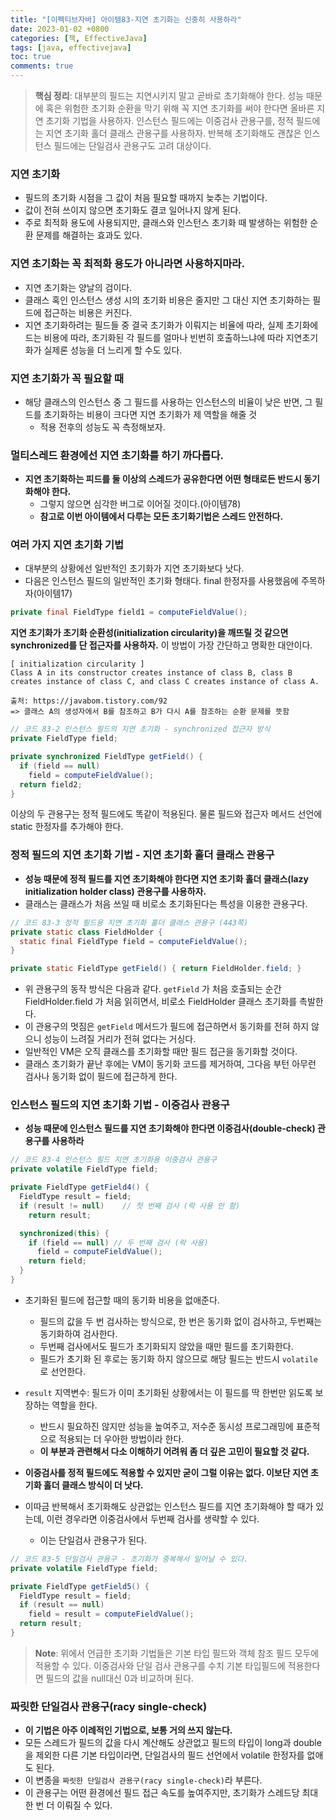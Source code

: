 ```yaml
---
title: "[이펙티브자바] 아이템83-지연 초기화는 신중히 사용하라"
date: 2023-01-02 +0800
categories: [책, EffectiveJava]
tags: [java, effectivejava]
toc: true
comments: true
---
```


> **핵심 정리**: 대부분의 필드는 지연시키지 말고 곧바로 초기화해야 한다. 성능 때문에 혹은 위험한 초기화 순환을 막기 위해 꼭 지연 초기화를 써야 한다면 올바른 지연 초기화 기법을 사용하자. 인스턴스 필드에는 이중검사 관용구를, 정적 필드에는 지연 초기화 홀더 클래스 관용구를 사용하자. 반복해 초기화해도 괜찮은 인스턴스 필드에는 단일검사 관용구도 고려 대상이다.

### 지연 초기화
- 필드의 초기화 시점을 그 값이 처음 필요할 때까지 늦추는 기법이다.
- 값이 전혀 쓰이지 않으면 초기화도 결코 일어나지 않게 된다.
- 주로 최적화 용도에 사용되지만, 클래스와 인스턴스 초기화 때 발생하는 위험한 순환 문제를 해결하는 효과도 있다.

### 지연 초기화는 꼭 최적화 용도가 아니라면 사용하지마라.
- 지연 초기화는 양날의 검이다.
- 클래스 혹인 인스턴스 생성 시의 초기화 비용은 줄지만 그 대신 지연 초기화하는 필드에 접근하는 비용은 커진다.
- 지연 초기화하려는 필드들 중 결국 초기화가 이뤄지는 비율에 따라, 실제 초기화에 드는 비용에 따라, 초기화된 각 필드를 얼마나 빈번히 호출하느냐에 따라 지연초기화가 실제론 성능을 더 느리게 할 수도 있다.

### 지연 초기화가 꼭 필요할 때
- 해당 클래스의 인스턴스 중 그 필드를 사용하는 인스턴스의 비율이 낮은 반면, 그 필드를 초기화하는 비용이 크다면 지연 초기화가 제 역할을 해줄 것
  - 적용 전후의 성능도 꼭 측정해보자.

### 멀티스레드 환경에선 지연 초기화를 하기 까다롭다.
- <b>지연 초기화하는 피드를 둘 이상의 스레드가 공유한다면 어떤 형태로든 반드시 동기화해야 한다.</b>
  - 그렇지 않으면 심각한 버그로 이어질 것이다.(아이템78)
  - <b>참고로 이번 아이템에서 다루는 모든 초기화기법은 스레드 안전하다.</b>

### 여러 가지 지연 초기화 기법
- 대부분의 상황에선 일반적인 초기화가 지연 초기화보다 낫다.
- 다음은 인스턴스 필드의 일반적인 초기화 형태다. final 한정자를 사용했음에 주목하자(아이템17)

```java
private final FieldType field1 = computeFieldValue();
```

<b>지연 초기화가 초기화 순환성(initialization circularity)을 깨뜨릴 것 같으면 synchronized를 단 접근자를 사용하자.</b> 이 방법이 가장 간단하고 명확한 대안이다.


```
[ initialization circularity ]
Class A in its constructor creates instance of class B, class B creates instance of class C, and class C creates instance of class A.

출처: https://javabom.tistory.com/92
=> 클래스 A의 생성자에서 B를 참조하고 B가 다시 A를 참조하는 순환 문제를 뜻함
```

```java
// 코드 83-2 인스턴스 필드의 지연 초기화 - synchronized 접근자 방식
private FieldType field;

private synchronized FieldType getField() {
  if (field == null)
    field = computeFieldValue();
  return field2;
}
```

이상의 두 관용구는 정적 필드에도 똑같이 적용된다. 물론 필드와 접근자 메서드 선언에 static 한정자를 추가해야 한다.

### 정적 필드의 지연 초기화 기법 - 지연 초기화 홀더 클래스 관용구
- <b>성능 때문에 정적 필드를 지연 초기화해야 한다면 지연 초기화 홀더 클래스(lazy initialization holder class) 관용구를 사용하자.</b>
- 클래스는 클래스가 처음 쓰일 때 비로소 초기화된다는 특성을 이용한 관용구다.

```java
// 코드 83-3 정적 필드용 지연 초기화 홀더 클래스 관용구 (443쪽)
private static class FieldHolder {
  static final FieldType field = computeFieldValue();
}

private static FieldType getField() { return FieldHolder.field; }
```

- 위 관용구의 동작 방식은 다음과 같다. `getField` 가 처음 호출되는 순간 FieldHolder.field 가 처음 읽히면서, 비로소 FieldHolder 클래스 초기화를 촉발한다.
- 이 관용구의 멋짐은 `getField` 메서드가 필드에 접근하면서 동기화를 전혀 하지 않으니 성능이 느려질 거리가 전혀 없다는 거싱다.
- 일반적인 VM은 오직 클래스를 초기화할 때만 필드 접근을 동기화할 것이다.
- 클래스 초기화가 끝난 후에는 VM이 동기화 코드를 제거하여, 그다음 부턴 아무런 검사나 동기화 없이 필드에 접근하게 한다.

### 인스턴스 필드의 지연 초기화 기법 - 이중검사 관용구
- <b>성능 때문에 인스턴스 필드를 지연 초기화해야 한다면 이중검사(double-check) 관용구를 사용하라</b>

```java
// 코드 83-4 인스턴스 필드 지연 초기화용 이중검사 관용구
private volatile FieldType field;

private FieldType getField4() {
  FieldType result = field;
  if (result != null)    // 첫 번째 검사 (락 사용 안 함)
    return result;

  synchronized(this) {
    if (field == null) // 두 번째 검사 (락 사용)
      field = computeFieldValue();
    return field;
  }
}
```

- 초기화된 필드에 접근할 때의 동기화 비용을 없애준다.
  - 필드의 값을 두 번 검사하는 방식으로, 한 번은 동기화 없이 검사하고, 두번째는 동기화하여 검사한다.
  - 두번째 검사에서도 필드가 초기화되지 않았을 때만 필드를 초기화한다.
  - 필드가 초기화 된 후로는 동기화 하지 않으므로 해당 필드는 반드시 `volatile`로 선언한다.
- `result` 지역변수: 필드가 이미 초기화된 상황에서는 이 필드를 딱 한번만 읽도록 보장하는 역할을 한다.
  - 반드시 필요하진 않지만 성능을 높여주고, 저수준 동시성 프로그래밍에 표준적으로 적용되는 더 우아한 방법이라 한다.
  - <b>이 부분과 관련해서 다소 이해하기 어려워 좀 더 깊은 고민이 필요할 것 같다.</b>

- <b>이중검사를 정적 필드에도 적용할 수 있지만 굳이 그럴 이유는 없다. 이보단 지연 초기화 홀더 클래스 방식이 더 낫다.</b>
- 이따금 반복해서 초기화해도 상관없는 인스턴스 필드를 지연 초기화해야 할 때가 있는데, 이런 경우라면 이중검사에서 두번째 검사를 생략할 수 있다.
  - 이는 단일검사 관용구가 된다.

```java
// 코드 83-5 단일검사 관용구 - 초기화가 중복해서 일어날 수 있다.
private volatile FieldType field;

private FieldType getField5() {
  FieldType result = field;
  if (result == null)
    field = result = computeFieldValue();
  return result;
}
```

> **Note**: 위에서 언급한 초기화 기법들은 기본 타입 필드와 객체 참조 필드 모두에 적용할 수 있다. 이중검사와 단일 검사 관용구를 수치 기본 타입필드에 적용한다면 필드의 값을 null대신 0과 비교하며 된다.

### 짜릿한 단일검사 관용구(racy single-check)
- <b>이 기법은 아주 이례적인 기법으로, 보통 거의 쓰지 않는다.</b>
- 모든 스레드가 필드의 값을 다시 계산해도 상관없고 필드의 타입이 long과 double을 제외한 다른 기본 타입이라면, 단일검사의 필드 선언에서 volatile 한정자를 없애도 된다.
- 이 변종을 `짜릿한 단일검사 관용구(racy single-check)`라 부른다.
- 이 관용구는 어떤 환경에선 필드 접근 속도를 높여주지만, 초기화가 스레드당 최대 한 번 더 이뤄질 수 있다. 
